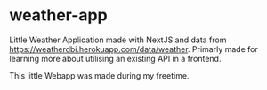 # weather-app
Little Weather Application made with NextJS and data from https://weatherdbi.herokuapp.com/data/weather.
Primarly made for learning more about utilising an existing API in a frontend. 

This little Webapp was made during my freetime.
